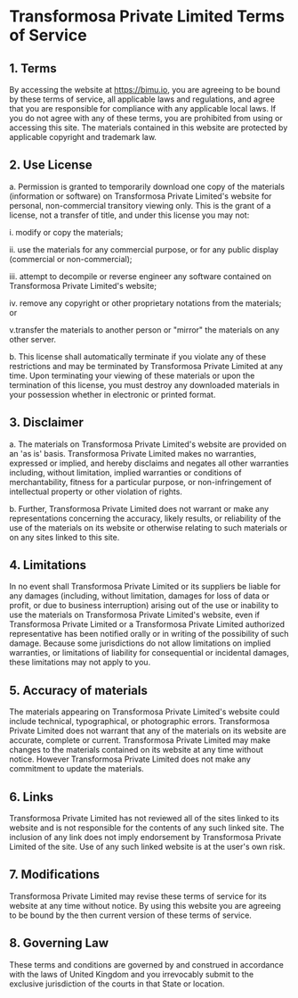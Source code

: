 # Transformosa Private Limited Terms of Service

## 1. Terms
By accessing the website at https://bimu.io, you are agreeing to be bound by these terms of service, all applicable laws and regulations, and agree that you are responsible for compliance with any applicable local laws. If you do not agree with any of these terms, you are prohibited from using or accessing this site. The materials contained in this website are protected by applicable copyright and trademark law.

## 2. Use License
a. Permission is granted to temporarily download one copy of the materials (information or software) on Transformosa Private Limited's website for personal, non-commercial transitory viewing only. This is the grant of a license, not a transfer of title, and under this license you may not:
    
i. modify or copy the materials;

ii. use the materials for any commercial purpose, or for any public display (commercial or non-commercial);

iii. attempt to decompile or reverse engineer any software contained on Transformosa Private Limited's website;

iv. remove any copyright or other proprietary notations from the materials; or

v.transfer the materials to another person or "mirror" the materials on any other server.

b. This license shall automatically terminate if you violate any of these restrictions and may be terminated by Transformosa Private Limited at any time. Upon terminating your viewing of these materials or upon the termination of this license, you must destroy any downloaded materials in your possession whether in electronic or printed format.

## 3. Disclaimer
a. The materials on Transformosa Private Limited's website are provided on an 'as is' basis. Transformosa Private Limited makes no warranties, expressed or implied, and hereby disclaims and negates all other warranties including, without limitation, implied warranties or conditions of merchantability, fitness for a particular purpose, or non-infringement of intellectual property or other violation of rights.

b. Further, Transformosa Private Limited does not warrant or make any representations concerning the accuracy, likely results, or reliability of the use of the materials on its website or otherwise relating to such materials or on any sites linked to this site.

## 4. Limitations
In no event shall Transformosa Private Limited or its suppliers be liable for any damages (including, without limitation, damages for loss of data or profit, or due to business interruption) arising out of the use or inability to use the materials on Transformosa Private Limited's website, even if Transformosa Private Limited or a Transformosa Private Limited authorized representative has been notified orally or in writing of the possibility of such damage. Because some jurisdictions do not allow limitations on implied warranties, or limitations of liability for consequential or incidental damages, these limitations may not apply to you.

## 5. Accuracy of materials
The materials appearing on Transformosa Private Limited's website could include technical, typographical, or photographic errors. Transformosa Private Limited does not warrant that any of the materials on its website are accurate, complete or current. Transformosa Private Limited may make changes to the materials contained on its website at any time without notice. However Transformosa Private Limited does not make any commitment to update the materials.

## 6. Links
Transformosa Private Limited has not reviewed all of the sites linked to its website and is not responsible for the contents of any such linked site. The inclusion of any link does not imply endorsement by Transformosa Private Limited of the site. Use of any such linked website is at the user's own risk.

## 7. Modifications
Transformosa Private Limited may revise these terms of service for its website at any time without notice. By using this website you are agreeing to be bound by the then current version of these terms of service.

## 8. Governing Law
These terms and conditions are governed by and construed in accordance with the laws of United Kingdom and you irrevocably submit to the exclusive jurisdiction of the courts in that State or location.

